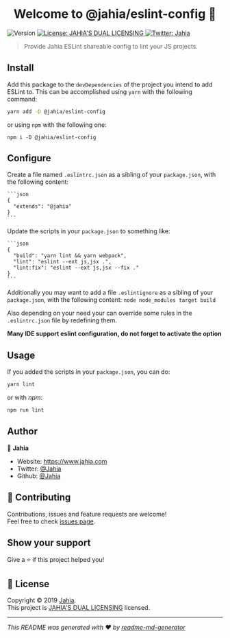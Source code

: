 <h1 align="center">Welcome to @jahia/eslint-config 👋</h1>
<p>
  <img alt="Version" src="https://img.shields.io/badge/version-1.0.0-blue.svg?cacheSeconds=2592000" />
  <a href="../../LICENSE.txt" target="_blank">
    <img alt="License: JAHIA'S DUAL LICENSING" src="https://img.shields.io/badge/License-JAHIA'S DUAL LICENSING-yellow.svg" />
  </a>
  <a href="https://twitter.com/Jahia" target="_blank">
    <img alt="Twitter: Jahia" src="https://img.shields.io/twitter/follow/Jahia.svg?style=social" />
  </a>
</p>

> Provide Jahia ESLint shareable config to lint your JS projects.

## Install

Add this package to the `devDependencies` of the project you intend to add ESLint to.
This can be accomplished using `yarn` with the following command:

```sh
yarn add -D @jahia/eslint-config
```

or using `npm` with the following one:

```npm i -D @jahia/eslint-config ```


## Configure

Create a file named `.eslintrc.json` as a sibling of your `package.json`, with the following content:

    ```json
    {
      "extends": "@jahia"
    }
    ```

Update the scripts in your `package.json` to something like:

    ```json
    {
      "build": "yarn lint && yarn webpack",
      "lint": "eslint --ext js,jsx .",
      "lint:fix": "eslint --ext js,jsx --fix ."
    }
    ```

Additionally you may want to add a file `.eslintignore` as a sibling of your `package.json`, with the following content:
    ```
    node
    node_modules
    target
    build
    ```

Also depending on your need your can override some rules in the `.eslintrc.json` file by redefining them.

**Many IDE support eslint configuration, do not forget to activate the option**

## Usage

If you added the scripts in your `package.json`, you can do: 

```sh
yarn lint
```

or with *npm*:

```sh
npm run lint
```

## Author

👤 **Jahia**

* Website: https://www.jahia.com
* Twitter: [@Jahia](https://twitter.com/Jahia)
* Github: [@Jahia](https://github.com/Jahia)

## 🤝 Contributing

Contributions, issues and feature requests are welcome!<br />Feel free to check [issues page](https://jira.jahia.com).

## Show your support

Give a ⭐️ if this project helped you!

## 📝 License

Copyright © 2019 [Jahia](https://github.com/Jahia).<br />
This project is [JAHIA'S DUAL LICENSING](../../LICENSE.txt) licensed.

***
_This README was generated with ❤️ by [readme-md-generator](https://github.com/kefranabg/readme-md-generator)_
